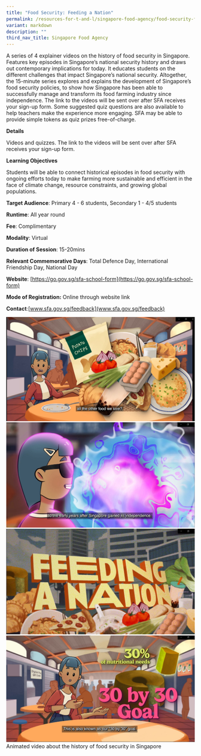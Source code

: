 ```yaml
---
title: "Food Security: Feeding a Nation"
permalink: /resources-for-t-and-l/singapore-food-agency/food-security-feeding-a-nation/
variant: markdown
description: ""
third_nav_title: Singapore Food Agency
---
```

A series of 4 explainer videos on the history of food security in Singapore. Features key episodes in Singapore’s national security history and draws out contemporary implications for today. It educates students on the different challenges that impact Singapore’s national security. Altogether, the 15-minute series explores and explains the development of Singapore’s food security policies, to show how Singapore has been able to successfully manage and transform its food farming industry since independence. The link to the videos will be sent over after SFA receives your sign-up form. Some suggested quiz questions are also available to help teachers make the experience more engaging. SFA may be able to provide simple tokens as quiz prizes free-of-charge.

**Details**

Videos and quizzes. The link to the videos will be sent over after SFA receives your sign-up form.

**Learning Objectives**

Students will be able to connect historical episodes in food security with ongoing efforts today to make farming more sustainable and efficient in the face of climate change, resource constraints, and growing global populations.

**Target Audience**: Primary 4 - 6 students, Secondary 1 - 4/5 students

**Runtime**: All year round

**Fee**: Complimentary

**Modality**: Virtual

**Duration of Session**: 15-20mins

**Relevant Commemorative Days**: Total Defence Day, International Friendship Day, National Day

**Website**: [https://go.gov.sg/sfa-school-form](https://go.gov.sg/sfa-school-form)

**Mode of Registration:** Online through website link

**Contact**:[www.sfa.gov.sg/feedback](www.sfa.gov.sg/feedback)

![](/images/sfa_1.JPG)![](/images/sfa_2.JPG)![](/images/sfa_3.JPG)![](/images/sfa_4.JPG)Animated video about the history of food security in Singapore